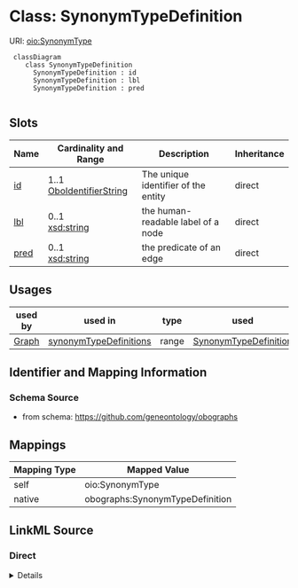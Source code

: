 # Class: SynonymTypeDefinition



URI: [oio:SynonymType](http://www.geneontology.org/formats/oboInOwl#SynonymType)



```{mermaid}
 classDiagram
    class SynonymTypeDefinition
      SynonymTypeDefinition : id
      SynonymTypeDefinition : lbl
      SynonymTypeDefinition : pred
      
```




<!-- no inheritance hierarchy -->


## Slots

| Name | Cardinality and Range | Description | Inheritance |
| ---  | --- | --- | --- |
| [id](id.md) | 1..1 <br/> [OboIdentifierString](OboIdentifierString.md) | The unique identifier of the entity | direct |
| [lbl](lbl.md) | 0..1 <br/> [xsd:string](http://www.w3.org/2001/XMLSchema#string) | the human-readable label of a node | direct |
| [pred](pred.md) | 0..1 <br/> [xsd:string](http://www.w3.org/2001/XMLSchema#string) | the predicate of an edge | direct |





## Usages

| used by | used in | type | used |
| ---  | --- | --- | --- |
| [Graph](Graph.md) | [synonymTypeDefinitions](synonymTypeDefinitions.md) | range | [SynonymTypeDefinition](SynonymTypeDefinition.md) |






## Identifier and Mapping Information







### Schema Source


* from schema: https://github.com/geneontology/obographs





## Mappings

| Mapping Type | Mapped Value |
| ---  | ---  |
| self | oio:SynonymType |
| native | obographs:SynonymTypeDefinition |





## LinkML Source

<!-- TODO: investigate https://stackoverflow.com/questions/37606292/how-to-create-tabbed-code-blocks-in-mkdocs-or-sphinx -->

### Direct

<details>
```yaml
name: SynonymTypeDefinition
from_schema: https://github.com/geneontology/obographs
rank: 1000
slots:
- id
- lbl
- pred
class_uri: oio:SynonymType

```
</details>

### Induced

<details>
```yaml
name: SynonymTypeDefinition
from_schema: https://github.com/geneontology/obographs
rank: 1000
attributes:
  id:
    name: id
    description: The unique identifier of the entity
    from_schema: https://github.com/geneontology/obographs
    see_also:
    - https://owlcollab.github.io/oboformat/doc/obo-syntax.html#2.5
    rank: 1000
    identifier: true
    alias: id
    owner: SynonymTypeDefinition
    domain_of:
    - Graph
    - Node
    - SubsetDefinition
    - SynonymTypeDefinition
    range: OboIdentifierString
  lbl:
    name: lbl
    description: the human-readable label of a node
    comments:
    - the name "lbl" exists for legacy purposes, this should be considered identical
      to label in rdfs
    from_schema: https://github.com/geneontology/obographs
    aliases:
    - label
    - name
    rank: 1000
    slot_uri: rdfs:label
    alias: lbl
    owner: SynonymTypeDefinition
    domain_of:
    - Graph
    - Node
    - SubsetDefinition
    - SynonymTypeDefinition
    range: string
  pred:
    name: pred
    description: the predicate of an edge
    from_schema: https://github.com/geneontology/obographs
    rank: 1000
    slot_uri: rdf:predicate
    alias: pred
    owner: SynonymTypeDefinition
    domain_of:
    - Edge
    - SynonymPropertyValue
    - PropertyValue
    - SynonymTypeDefinition
    range: string
class_uri: oio:SynonymType

```
</details>